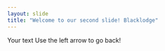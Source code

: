 ```yaml
---
layout: slide
title: "Welcome to our second slide! Blacklodge"
---
```

Your text
Use the left arrow to go back!
